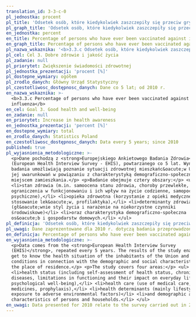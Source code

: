 ```yaml
---
translation_id: 3-3-c-0
pl_jednostka: procent
pl_title: 'Odsetek osób, które kiedykolwiek zaszczepiły się przeciw grypie'
pl_graph_title: 'Odsetek osób, które kiedykolwiek zaszczepiły się przeciw grypie'
en_jednostka: percent
en_title: Percentage of persons who have ever been vaccinated against influenza
en_graph_title: Percentage of persons who have ever been vaccinated against influenza
pl_nazwa_wskaznika: '<b>3.3.c Odsetek osób, które kiedykolwiek zaszczepiły się przeciw grypie</b>'
pl_cel: Cel 3. Dobre zdrowie i jakość życia
pl_zadanie: null
pl_priorytet: Zwiększenie świadomości zdrowotnej
pl_jednostka_prezentacji: 'procent [%]'
pl_dostepne_wymiary: ogółem
pl_zrodlo_danych: Główny Urząd Statystyczny
pl_czestotliwosc_dostępnosc_danych: Dane co 5 lat; od 2010 r.
en_nazwa_wskaznika: >-
  <b>3.3.c Percentage of persons who have ever been vaccinated against
  influenza</b>
en_cel: Goal 3. Good health and well-being
en_zadanie: null
en_priorytet: Increase in health awareness
en_jednostka_prezentacji: 'percent [%]'
en_dostepne_wymiary: total
en_zrodlo_danych: Statistics Poland
en_czestotliwosc_dostępnosc_danych: Data every 5 years; since 2010
published: true
pl_wyjasnienia_metodologiczne: >-
  <p>Dane pochodzą z <strong>Europejskiego Ankietowego Badania Zdrowia</strong>
  (European Health Interview Survey - EHIS), powtarzanego co 5 lat. Wyniki
  badania umożliwiają poznanie sytuacji zdrowotnej mieszkańc&oacute;w Unii oraz
  jej uwarunkowań w powiązaniu z charakterystyką demograficzno-społeczną oraz
  miejscem zamieszkania.</p> <p>Badanie obejmuje cztery obszary:</p> <ul>
  <li>stan zdrowia (m.in. samoocena stanu zdrowia, choroby przewlekłe,
  ograniczenia w funkcjonowaniu i ich wpływ na życie codzienne, samopoczucie
  psychiczne),</li> <li>opieka zdrowotna (korzystanie z opieki medycznej,
  stosowanie lek&oacute;w, profilaktyka),</li> <li>determinanty zdrowia
  (gł&oacute;wnie styl życia i narażenie na niekorzystne czynniki
  środowiskowe)</li> <li>oraz charakterystyka demograficzno-społeczna
  os&oacute;b i gospodarstw domowych.</li> </ul>
pl_definicja: 'Odsetek osób, które kiedykolwiek zaszczepiły się przeciw grypie.'
pl_uwagi: Dane zaprezentowane dla 2010 r. dotyczą badania przeprowadzonego w 2009 r.
en_definicja: Percentage of persons who have ever been vaccinated against influenza.
en_wyjasnienia_metodologiczne: >-
  <p>Data comes from the <strong>European Health Interview Survey
  (EHIS)</strong>, repeated every 5 years. The results of the study enable to
  get to know the health situation of the inhabitants of the Union and its
  conditions in connection with the demographic and social characteristics and
  the place of residence.</p> <p>The study covers four areas:</p> <ul>
  <li>health status (including self-assessment of health status, chronic
  diseases, limitations in functioning and their impact on everyday life,
  psychological well-being),</li> <li>health care (use of medical care, use of
  medicines, prophylaxis),</li> <li>health determinants (mainly lifestyle and
  exposure to adverse environmental factors)</li> <li>and demographic and social
  characteristics of persons and households.</li> </ul>
en_uwagi: Data presented for 2010 relate to the survey carried out in 2009.
---
```

